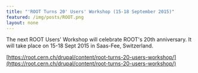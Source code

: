 ```yaml
---
title: "'ROOT Turns 20' Users' Workshop (15-18 September 2015)"
featured: /img/posts/ROOT.png
layout: none
---
```


The next ROOT Users' Workshop will celebrate ROOT's 20th anniversary. It will take place on 15-18 Sept 2015 in Saas-Fee, Switzerland.

[https://root.cern.ch/drupal/content/root-turns-20-users-workshop/](https://root.cern.ch/drupal/content/root-turns-20-users-workshop/)
